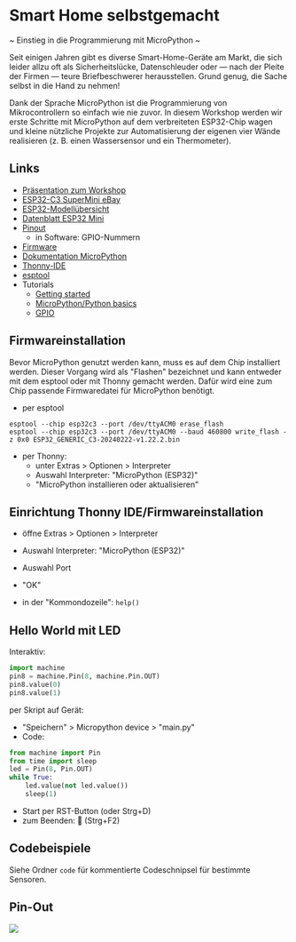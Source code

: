 Smart Home selbstgemacht
========================
~ Einstieg in die Programmierung mit MicroPython ~

Seit einigen Jahren gibt es diverse Smart-Home-Geräte am Markt, die sich leider allzu oft als Sicherheitslücke, Datenschleuder oder — nach der Pleite der Firmen — teure Briefbeschwerer herausstellen. Grund genug, die Sache selbst in die Hand zu nehmen!

Dank der Sprache MicroPython ist die Programmierung von Mikrocontrollern so einfach wie nie zuvor. In diesem Workshop werden wir erste Schritte mit MicroPython auf dem verbreiteten ESP32-Chip wagen und kleine nützliche Projekte zur Automatisierung der eigenen vier Wände realisieren (z. B. einen Wassersensor und ein Thermometer).

Links
-----

* [Präsentation zum Workshop](https://st31ny.github.io/micropython-workshop)
* [ESP32-C3 SuperMini eBay](https://www.ebay.de/itm/285630123712)
* [ESP32-Modellübersicht](https://www.espressif.com/en/products/socs)
* [Datenblatt ESP32 Mini](https://www.espressif.com/sites/default/files/documentation/esp32-c3-mini-1_datasheet_en.pdf)
* [Pinout](https://www.nologo.tech/assets/img/esp32/esp32c3supermini/esp32c3foot1.png)
    * in Software: GPIO-Nummern
* [Firmware](https://www.micropython.org/download/ESP32_GENERIC_C3/)
* [Dokumentation MicroPython](https://docs.micropython.org/en/latest/esp32/quickref.html)
* [Thonny-IDE](https://thonny.org/)
* [esptool](https://docs.espressif.com/projects/esptool/en/latest/esp32/)
* Tutorials
    * [Getting started](https://randomnerdtutorials.com/getting-started-thonny-micropython-python-ide-esp32-esp8266/)
    * [MicroPython/Python basics](https://randomnerdtutorials.com/micropython-programming-basics-esp32-esp8266/)
    * [GPIO](https://randomnerdtutorials.com/micropython-gpios-esp32-esp8266/)

Firmwareinstallation
--------------------

Bevor MicroPython genutzt werden kann, muss es auf dem Chip installiert werden. Dieser Vorgang wird als "Flashen" bezeichnet und kann entweder mit dem esptool oder mit Thonny gemacht werden. Dafür wird eine zum Chip passende Firmwaredatei für MicroPython benötigt.

* per esptool
```
esptool --chip esp32c3 --port /dev/ttyACM0 erase_flash
esptool --chip esp32c3 --port /dev/ttyACM0 --baud 460800 write_flash -z 0x0 ESP32_GENERIC_C3-20240222-v1.22.2.bin
```
* per Thonny:
    * unter Extras > Optionen > Interpreter
    * Auswahl Interpreter: "MicroPython (ESP32)"
    * "MicroPython installieren oder aktualisieren"

Einrichtung Thonny IDE/Firmwareinstallation
-------------------------------------------

* öffne Extras > Optionen > Interpreter
* Auswahl Interpreter: "MicroPython (ESP32)"
* Auswahl Port
* "OK"

* in der "Kommondozeile": `help()`

Hello World mit LED
-------------------

Interaktiv:
```py
import machine
pin8 = machine.Pin(8, machine.Pin.OUT)
pin8.value(0)
pin8.value(1)
```

per Skript auf Gerät:
* "Speichern" > Micropython device > "main.py"
* Code:
```py
from machine import Pin
from time import sleep
led = Pin(8, Pin.OUT)
while True:
    led.value(not led.value())
    sleep(1)
```
* Start per RST-Button (oder Strg+D)
* zum Beenden: 🛑 (Strg+F2)

Codebeispiele
-------------

Siehe Ordner `code` für kommentierte Codeschnipsel für bestimmte Sensoren.

Pin-Out
-------

![](https://www.nologo.tech/assets/img/esp32/esp32c3supermini/esp32c3foot1.png)

